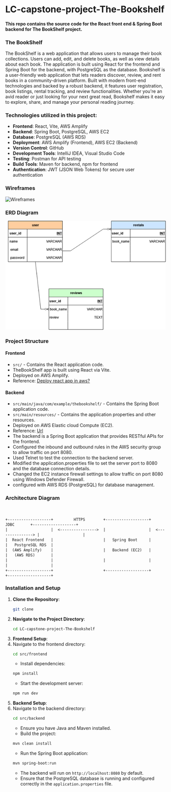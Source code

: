 # LC-capstone-project-The-Bookshelf

#### This repo contains the source code for the React front end & Spring Boot backend for The BookShelf project.

### The BookShelf
The BookShelf is a web application that allows users to manage their book collections. Users can add, edit, and delete books, as well as view details about each book. The
application is built using React for the frontend and Spring Boot for the backend, with PostgreSQL as the database.
Bookshelf is a user-friendly web application that lets readers discover, review, and rent books in a community-driven platform.
Built with modern front-end technologies and backed by a robust backend, it features user registration, book listings, rental tracking, and review functionalities. Whether you're an avid reader or just looking for your next great read, Bookshelf makes it easy to explore, share, and manage your personal reading journey.


### Technologies utilized in this project:

- **Frontend**: React, Vite, AWS Amplify
- **Backend**: Spring Boot, PostgreSQL, AWS EC2
- **Database**: PostgreSQL (AWS RDS)
- **Deployment**: AWS Amplify (Frontend), AWS EC2 (Backend)
- **Version Control**: GitHub
- **Development Tools**: IntelliJ IDEA, Visual Studio Code
- **Testing**: Postman for API testing
- **Build Tools**: Maven for backend, npm for frontend
- **Authentication**: JWT (JSON Web Tokens) for secure user authentication



### Wireframes
![Wireframes](https://wireframe.cc/pro/pp/1dbb0983b906360)

### ERD Diagram
![ERD Diagram](https://github.com/priyajana/LC-capstone-project-The-Bookshelf/blob/main/bookshelf_erd.png)
 


### Project Structure

#### Frontend

- `src/` - Contains the React application code.
- TheBookShelf app is built using React via Vite.
- Deployed on AWS Amplify.
- Reference: [Deploy react app in aws?](https://dev.to/sachithmayantha/deploying-a-reactjs-app-on-aws-amplify-in-3-minutes-18el)

#### Backend
- `src/main/java/com/example/thebookshelf/` - Contains the Spring Boot application code.
- `src/main/resources/` - Contains the application properties and other resources.
- Deployed on AWS Elastic cloud Compute (EC2).
- Reference: [Url](https://www.baeldung.com/spring-boot-aws-ec2)
- The backend is a Spring Boot application that provides RESTful APIs for the frontend.
- Configured the inbound and outbound rules in the AWS security group to allow traffic on port 8080.
- Used Telnet to test the connection to the backend server.
- Modified the application.properties file to set the server port to 8080 and the database connection details.
- Changed the EC2 instance firewall settings to allow traffic on port 8080 using Windows Defender Firewall.
- configured with AWS RDS (PostgreSQL) for database management.

### Architecture Diagram

```plaintext


+-------------------+         HTTPS        +-------------------+         JDBC       +-------------------+
|                   |  <---------------->  |                   |  <---------------> |                   |
|  React Frontend   |                      |   Spring Boot     |                    |   PostgreSQL RDS  |
|  (AWS Amplify)    |                      |   Backend (EC2)   |                    |   (AWS RDS)       |
|                   |                      |                   |                    |                   |
+-------------------+                      +-------------------+                    +-------------------+

```

### Installation and Setup

1. **Clone the Repository**:
   ```bash
   git clone
2. **Navigate to the Project Directory**:
   ```bash
   cd LC-capstone-project-The-Bookshelf
   ```
3. **Frontend Setup**:
4. Navigate to the frontend directory:
   ```bash
   cd src/frontend
   ```
    - Install dependencies:
   ```bash
   npm install
   ```
    - Start the development server:
   ```bash
   npm run dev
   ```
5. **Backend Setup**:
6. Navigate to the backend directory:
   ```bash
   cd src/backend
   ```
    - Ensure you have Java and Maven installed.
    - Build the project:
   ```bash
   mvn clean install
   ```
    - Run the Spring Boot application:
   ```bash
   mvn spring-boot:run
   ```
    - The backend will run on `http://localhost:8080` by default.
    - Ensure that the PostgreSQL database is running and configured correctly in the `application.properties` file.
   
